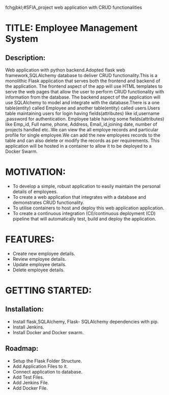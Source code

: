 fchgjbkl;#SFIA_project
web application with CRUD functionalities

# TITLE: Employee Management System

## Description:
Web application with python backend.Adopted flask web framework,SQLAlchemy database to deliver CRUD functionality.This is a monolithic Flask application that serves both the frontend and backend of the application. 
The frontend aspect of the app will use HTML templates to serve the web pages that allow the user to perform CRUD functionality with information from the database.
The backend aspect of the application will use SQLAlchemy to model and integrate with the database.There is a one table(entity) called Employee and another table(entity) called users.Users table maintaining users for login having fields(attributes) like id,username ,password for authentication. Employee table having some fields(attributes) like Emp_id, Full name, phone, Address, Email_id,joining date, number of projects handled etc..We can view the all employe records and particular profile for single employee.We can add the new employees records to the table and can also delete or modify the records as per requirements.
This application will be hosted in a container to allow it to be deployed to a Docker Swarm.

# MOTIVATION:
  * To develop a simple, robust application to easily maintain the personal details of employees.
  * To create a web application that integrates with a database and demonstrates CRUD functionality.
  * To utilise containers to host and deploy this web application application.
  * To create a continuous integration (CI)/continuous deployment (CD) pipeline that will automatically test, build and deploy the application.

# FEATURES:
  * Create new employee details.
  * Review employee details.
  * Update employee details.
  * Delete employee details.
  
# GETTING STARTED:

## Installation:
  * Install flask,SQLAlchemy, Flask- SQLAlchemy dependencies with pip.
  * Install Jenkins.
  * Install Docker and Docker swarm.
  
## Roadmap:
  * Setup the Flask Folder Structure.
  * Add Application Files to it.
  * Connect application to database.
  * Add Test Files.
  * Add Jenkins File.
  * Add Docker File.
